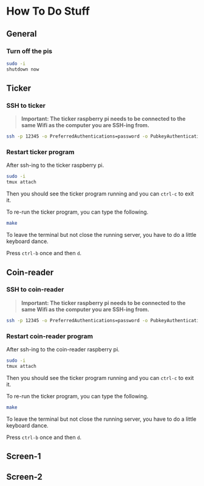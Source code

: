 # How To Do Stuff

## General

### Turn off the pis

```bash
sudo -i
shutdown now
```

## Ticker

### SSH to ticker

> **Important: The ticker raspberry pi needs to be connected to the same Wifi as the computer you are SSH-ing from.**

```bash
ssh -p 12345 -o PreferredAuthentications=password -o PubkeyAuthentication=no lotte@ticker
```

### Restart ticker program

After ssh-ing to the ticker raspberry pi.

```bash
sudo -i
tmux attach
```

Then you should see the ticker program running and you can `ctrl-c` to exit it.

To re-run the ticker program, you can type the following.

```bash
make
```

To leave the terminal but not close the running server, you have to do a little keyboard dance.

Press `ctrl-b` once and then `d`.

## Coin-reader

### SSH to coin-reader

> **Important: The ticker raspberry pi needs to be connected to the same Wifi as the computer you are SSH-ing from.**

```bash
ssh -p 12345 -o PreferredAuthentications=password -o PubkeyAuthentication=no lotte@coin-reader
```

### Restart coin-reader program

After ssh-ing to the coin-reader raspberry pi.

```bash
sudo -i
tmux attach
```

Then you should see the ticker program running and you can `ctrl-c` to exit it.

To re-run the ticker program, you can type the following.

```bash
make
```

To leave the terminal but not close the running server, you have to do a little keyboard dance.

Press `ctrl-b` once and then `d`.

## Screen-1

## Screen-2
